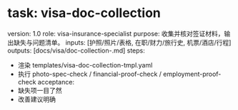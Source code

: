 # task: visa-doc-collection

version: 1.0
role: visa-insurance-specialist
purpose: 收集并核对签证材料，输出缺失与问题清单。
inputs: [护照/照片/表格, 在职/财力/旅行史, 机票/酒店/行程]
outputs: [docs/visa/doc-collection-<traveler>.md]
steps:

- 渲染 templates/visa-doc-collection-tmpl.yaml
- 执行 photo-spec-check / financial-proof-check / employment-proof-check
  acceptance:
- 缺失项一目了然
- 改善建议明确
